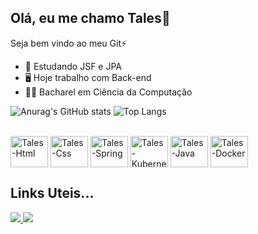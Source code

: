 ## Olá, eu me chamo Tales👋
Seja bem vindo ao meu Git⚡

- 📒 Estudando JSF e JPA
- 🖥️ Hoje trabalho com Back-end
- 🧑‍🎓 Bacharel em Ciência da Computação

![Anurag's GitHub stats](https://github-readme-stats.vercel.app/api?username=TallesCostta&theme=gotham&hide=contribs,prs&count_private=true&show_icons=true)
![Top Langs](https://github-readme-stats.vercel.app/api/top-langs/?username=TallesCostta&langs_count=8&layout=compact&theme=gotham)

<div style="display: inline_block"><br>
  <img align="center" alt="Tales-Html" height="50" width="60" src="https://cdn.jsdelivr.net/gh/devicons/devicon/icons/html5/html5-original.svg">
  <img align="center" alt="Tales-Css" height="50" width="60" src="https://cdn.jsdelivr.net/gh/devicons/devicon/icons/css3/css3-original.svg">
  <img align="center" alt="Tales-Spring" height="50" width="60" src="https://cdn.jsdelivr.net/gh/devicons/devicon/icons/spring/spring-original.svg">
  <img align="center" alt="Tales-Kubernets" height="50" width="60" src="https://cdn.jsdelivr.net/gh/devicons/devicon/icons/kubernetes/kubernetes-plain.svg">
  <img align="center" alt="Tales-Java" height="50" width="60" src="https://cdn.jsdelivr.net/gh/devicons/devicon/icons/java/java-original.svg">
  <img align="center" alt="Tales-Docker" height="50" width="60" src="https://cdn.jsdelivr.net/gh/devicons/devicon/icons/docker/docker-original.svg">
</div>

## Links Uteis...

<div> 
  <a href = "mailto:tallescosttapaiva@gmail.com"><img src="https://img.shields.io/badge/-Gmail-%23333?style=for-the-badge&logo=gmail&logoColor=white" target="_blank"</a>
  <a href="https://www.linkedin.com/in/rafaella-ballerini-45875016a" target="_blank"><img src="https://img.shields.io/badge/-LinkedIn-%230077B5?style=for-the-badge&logo=linkedin&logoColor=white" target="_blank"></a>   
</div>
 
